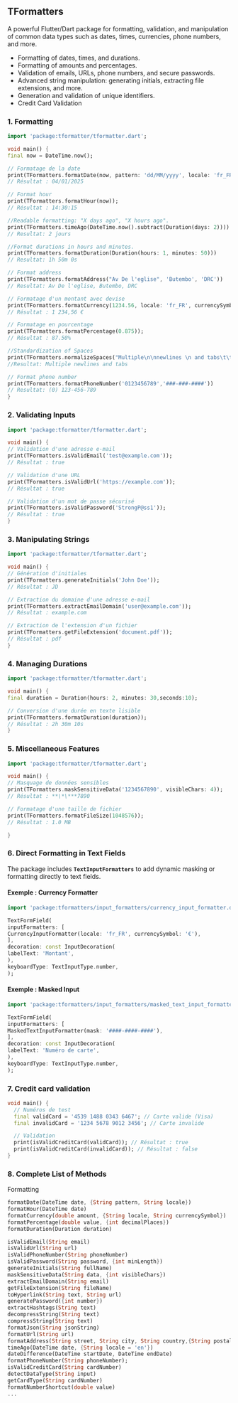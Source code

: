 ## TFormatters

A powerful Flutter/Dart package for formatting, validation, and manipulation of common data types such as dates, times, currencies, phone numbers, and more.

- Formatting of dates, times, and durations.
- Formatting of amounts and percentages.
- Validation of emails, URLs, phone numbers, and secure passwords.
- Advanced string manipulation: generating initials, extracting file extensions, and more.
- Generation and validation of unique identifiers.
- Credit Card Validation

### 1. Formatting

```dart
import 'package:tformatter/tformatter.dart';

void main() {
final now = DateTime.now();

// Formatage de la date
print(TFormatters.formatDate(now, pattern: 'dd/MM/yyyy', locale: 'fr_FR'));
// Résultat : 04/01/2025

// Format hour
print(TFormatters.formatHour(now));
// Résultat : 14:30:15

//Readable formatting: "X days ago", "X hours ago".
print(TFormatters.timeAgo(DateTime.now().subtract(Duration(days: 2))))
// Resultat: 2 jours

//Format durations in hours and minutes.
print(TFormatters.formatDuration(Duration(hours: 1, minutes: 50)))
// Resultat: 1h 50m 0s

// Format address
print(TFormatters.formatAddress("Av De l'eglise", 'Butembo', 'DRC'))
// Resultat: Av De l'eglise, Butembo, DRC

// Formatage d'un montant avec devise
print(TFormatters.formatCurrency(1234.56, locale: 'fr_FR', currencySymbol: '€'));
// Résultat : 1 234,56 €

// Formatage en pourcentage
print(TFormatters.formatPercentage(0.875));
// Résultat : 87.50%

//Standardization of Spaces
print(TFormatters.normalizeSpaces("Multiple\n\nnewlines \n and tabs\t\t"))
//Resultat: Multiple newlines and tabs

// Format phone number
print(TFormatters.formatPhoneNumber('0123456789','###-###-####'))
// Resultat: (0) 123-456-789
}
```

### 2. Validating Inputs

```dart
import 'package:tformatter/tformatter.dart';

void main() {
// Validation d'une adresse e-mail
print(TFormatters.isValidEmail('test@example.com'));
// Résultat : true

// Validation d'une URL
print(TFormatters.isValidUrl('https://example.com'));
// Résultat : true

// Validation d'un mot de passe sécurisé
print(TFormatters.isValidPassword('StrongP@ss1'));
// Résultat : true
}
```

### 3. Manipulating Strings

```dart
import 'package:tformatter/tformatter.dart';

void main() {
// Génération d'initiales
print(TFormatters.generateInitials('John Doe'));
// Résultat : JD

// Extraction du domaine d'une adresse e-mail
print(TFormatters.extractEmailDomain('user@example.com'));
// Résultat : example.com

// Extraction de l'extension d'un fichier
print(TFormatters.getFileExtension('document.pdf'));
// Résultat : pdf
}
```

### 4. Managing Durations

```dart
import 'package:tformatter/tformatter.dart';

void main() {
final duration = Duration(hours: 2, minutes: 30,seconds:10);

// Conversion d'une durée en texte lisible
print(TFormatters.formatDuration(duration));
// Résultat : 2h 30m 10s
}
```

### 5. Miscellaneous Features

```dart
import 'package:tformatter/tformatter.dart';

void main() {
// Masquage de données sensibles
print(TFormatters.maskSensitiveData('1234567890', visibleChars: 4));
// Résultat : **\*\***7890

// Formatage d'une taille de fichier
print(TFormatters.formatFileSize(1048576));
// Résultat : 1.0 MB

}
```

### 6. Direct Formatting in Text Fields

The package includes **`TextInputFormatters`** to add dynamic masking or formatting directly to text fields.

#### Exemple : Currency Formatter

```dart
import 'package:tformatters/input_formatters/currency_input_formatter.dart';

TextFormField(
inputFormatters: [
CurrencyInputFormatter(locale: 'fr_FR', currencySymbol: '€'),
],
decoration: const InputDecoration(
labelText: 'Montant',
),
keyboardType: TextInputType.number,
);
```

#### Exemple : Masked Input

```dart
import 'package:tformatters/input_formatters/masked_text_input_formatter.dart';

TextFormField(
inputFormatters: [
MaskedTextInputFormatter(mask: '####-####-####'),
],
decoration: const InputDecoration(
labelText: 'Numéro de carte',
),
keyboardType: TextInputType.number,
);
```

### 7. Credit card validation

```dart
void main() {
  // Numéros de test
  final validCard = '4539 1488 0343 6467'; // Carte valide (Visa)
  final invalidCard = '1234 5678 9012 3456'; // Carte invalide

  // Validation
  print(isValidCreditCard(validCard)); // Résultat : true
  print(isValidCreditCard(invalidCard)); // Résultat : false
}
```

### 8. Complete List of Methods

Formatting

```dart
formatDate(DateTime date, {String pattern, String locale})
formatHour(DateTime date)
formatCurrency(double amount, {String locale, String currencySymbol})
formatPercentage(double value, {int decimalPlaces})
formatDuration(Duration duration)

isValidEmail(String email)
isValidUrl(String url)
isValidPhoneNumber(String phoneNumber)
isValidPassword(String password, {int minLength})
generateInitials(String fullName)
maskSensitiveData(String data, {int visibleChars})
extractEmailDomain(String email)
getFileExtension(String fileName)
toHyperlink(String text, String url)
generatePassword({int number})
extractHashtags(String text)
decompressString(String text)
compressString(String text)
formatJson(String jsonString)
formatUrl(String url)
formatAddress(String street, String city, String country,{String postalCode = ''})
timeAgo(DateTime date, {String locale = 'en'})
dateDifference(DateTime startDate, DateTime endDate)
formatPhoneNumber(String phoneNumber);
isValidCreditCard(String cardNumber)
detectDataType(String input)
getCardType(String cardNumber)
formatNumberShortcut(double value)
...
```
